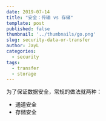 ```yaml
---
date: 2019-07-14
title: "安全：传输 vs 存储"
template: post
published: false
thumbnail: '../thumbnails/go.png'
slug: security-data-or-transfer
author: JayL
categories:
  - security
tags:
  - transfer
  - storage
---
```


为了保证数据安全，常规的做法就两种：

- 通道安全
- 存储安全

